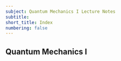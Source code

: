 ```yaml
---
subject: Quantum Mechanics I Lecture Notes
subtitle:
short_title: Index
numbering: false
---
```


## Quantum Mechanics I

[](./01-background.md)
